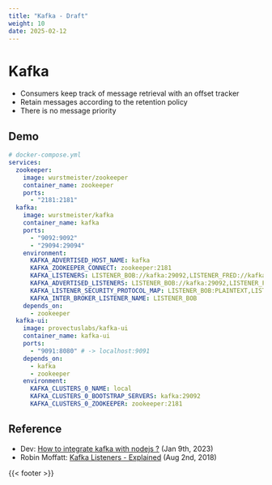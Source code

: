 ```yaml
---
title: "Kafka - Draft"
weight: 10
date: 2025-02-12
---
```


# Kafka

- Consumers keep track of message retrieval with an offset tracker
- Retain messages according to the retention policy
- There is no message priority

## Demo

```yml
# docker-compose.yml
services:
  zookeeper:
    image: wurstmeister/zookeeper
    container_name: zookeeper
    ports:
      - "2181:2181"
  kafka:
    image: wurstmeister/kafka
    container_name: kafka
    ports:
      - "9092:9092"
      - "29094:29094"
    environment:
      KAFKA_ADVERTISED_HOST_NAME: kafka 
      KAFKA_ZOOKEEPER_CONNECT: zookeeper:2181
      KAFKA_LISTENERS: LISTENER_BOB://kafka:29092,LISTENER_FRED://kafka:9092,LISTENER_ALICE://kafka:29094
      KAFKA_ADVERTISED_LISTENERS: LISTENER_BOB://kafka:29092,LISTENER_FRED://localhost:9092,LISTENER_ALICE://never-gonna-give-you-up:29094
      KAFKA_LISTENER_SECURITY_PROTOCOL_MAP: LISTENER_BOB:PLAINTEXT,LISTENER_FRED:PLAINTEXT,LISTENER_ALICE:PLAINTEXT
      KAFKA_INTER_BROKER_LISTENER_NAME: LISTENER_BOB
    depends_on:
      - zookeeper
  kafka-ui:
    image: provectuslabs/kafka-ui
    container_name: kafka-ui
    ports:
      - "9091:8080" # -> localhost:9091
    depends_on:
      - kafka
      - zookeeper
    environment:
      KAFKA_CLUSTERS_0_NAME: local
      KAFKA_CLUSTERS_0_BOOTSTRAP_SERVERS: kafka:29092  
      KAFKA_CLUSTERS_0_ZOOKEEPER: zookeeper:2181
```

## Reference

- Dev: [How to integrate kafka with nodejs ?](https://dev.to/chafroudtarek/how-to-integrate-kafka-with-nodejs--4bil) (Jan 9th, 2023)
- Robin Moffatt: [Kafka Listeners - Explained](https://rmoff.net/2018/08/02/kafka-listeners-explained/) (Aug 2nd, 2018)

{{< footer >}}
